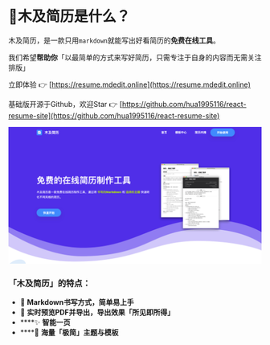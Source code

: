 # 📝木及简历是什么？

木及简历，是一款只用`markdown`就能写出好看简历的**免费在线工具**。 

我们希望**帮助你**「以最简单的方式来写好简历，只需专注于自身的内容而无需关注排版」

立即体验 👉  [https://resume.mdedit.online](https://resume.mdedit.online) 

基础版开源于Github，欢迎Star  👉 [https://github.com/hua1995116/react-resume-site](https://github.com/hua1995116/react-resume-site)

![](.gitbook/assets/jie-ping-20210904-xia-wu-6.12.05.png)

### 「木及简历」的特点：

* 📝 **Markdown书写方式，简单易上手**
* 🎯 **实时预览PDF并导出，导出效果「所见即所得」**
* \*\*\*\*✨ **智能一页**
* \*\*\*\*🎏 **海量「极简」主题与模板**



